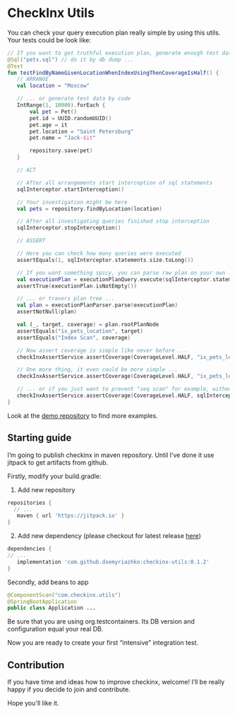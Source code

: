 # CheckInx Utils

You can check your query execution plan really simple by using this utils. Your tests could be look like:

```kotlin
// If you want to get truthful execution plan, generate enough test data
@Sql("pets.sql") // do it by db dump ...
@Test
fun testFindByNameGivenLocationWhenIndexUsingThenCoverageIsHalf() {
   // ARRANGE
   val location = "Moscow"

   // ... or generate test data by code
   IntRange(1, 10000).forEach {
       val pet = Pet()
       pet.id = UUID.randomUUID()
       pet.age = it
       pet.location = "Saint Petersburg"
       pet.name = "Jack-$it"

       repository.save(pet)
   }

   // ACT

   // After all arrangements start interception of sql statements
   sqlInterceptor.startInterception()

   // Your investigation might be here
   val pets = repository.findByLocation(location)

   // After all investigating queries finished stop interception
   sqlInterceptor.stopInterception()

   // ASSERT

   // Here you can check how many queries were executed
   assertEquals(1, sqlInterceptor.statements.size.toLong())

   // If you want something spicy, you can parse raw plan on your own ...
   val executionPlan = executionPlanQuery.execute(sqlInterceptor.statements[0])
   assertTrue(executionPlan.isNotEmpty())

   // ... or travers plan tree ...
   val plan = executionPlanParser.parse(executionPlan)
   assertNotNull(plan)

   val (_, target, coverage) = plan.rootPlanNode
   assertEquals("ix_pets_location", target)
   assertEquals("Index Scan", coverage)

   // Now assert coverage is simple like never before ...
   checkInxAssertService.assertCoverage(CoverageLevel.HALF, "ix_pets_location", plan)

   // One more thing, it even could be more simple ...
   checkInxAssertService.assertCoverage(CoverageLevel.HALF, "ix_pets_location", sqlInterceptor.statements[0])

   // ... or if you just want to prevent "seq scan" for example, without searching concrete index
   checkInxAssertService.assertCoverage(CoverageLevel.HALF, sqlInterceptor.statements[0])
}
```

Look at the [demo repository](https://github.com/dsemyriazhko/checkinx-demo) to find more examples.

## Starting guide

I’m going to publish checkinx in maven repository. Until I’ve done it use jitpack to get artifacts from github.

Firstly, modify your build.gradle:

1. Add new repository
```groovy
repositories {
  // ...
   maven { url 'https://jitpack.io' }
}
```

2. Add new dependency (please checkout for latest release [here](https://github.com/dsemyriazhko/checkinx-utils/releases))
```groovy
dependencies {
// ...
   implementation 'com.github.dsemyriazhko:checkinx-utils:0.1.2'
}
```

Secondly, add beans to app
```java
@ComponentScan("com.checkinx.utils")
@SpringBootApplication
public class Application ...
```

Be sure that you are using org.testcontainers. Its DB version and configuration equal your real DB.

Now you are ready to create your first “intensive” integration test.

## Contribution

If you have time and ideas how to improve checkinx, welcome! I’ll be really happy if you decide to join and contribute.

Hope you'll like it. 
